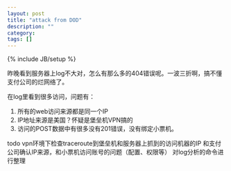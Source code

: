 ```yaml
---
layout: post
title: "attack from DOD"
description: ""
category: 
tags: []
---
```

{% include JB/setup %}

昨晚看到服务器上log不大对，怎么有那么多的404错误呢。一波三折啊，搞不懂支付公司的烂网络了。

在log里看到很多访问，问题有：

1. 所有的web访问来源都是同一个IP
2. IP地址来源是美国？怀疑是堡垒机VPN搞的
3. 访问的POST数据中有很多没有201错误，没有绑定小票机。

todo
    vpn环境下检查traceroute到堡垒机和服务器上抓到的访问机器的IP
    和支付公司确认IP来源，和小票机访问账号的问题（配置、权限等）
    对log分析的命令进行整理

